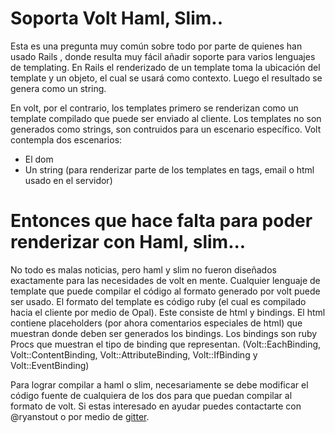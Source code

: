 # Soporta Volt Haml, Slim..

Esta es una pregunta muy común sobre todo por parte de quienes han usado Rails , donde resulta muy fácil añadir soporte para varios lenguajes de templating.  En Rails el renderizado de un template toma la ubicación del template y un objeto, el cual se usará como contexto. Luego el resultado se genera como un string.

En volt, por el contrario, los templates primero se renderizan como un template compilado que puede ser enviado al cliente. Los templates no son generados como strings, son contruidos para un escenario específico. Volt contempla dos escenarios:

- El dom
- Un string (para renderizar parte de los templates en tags, email o html usado en el servidor)

# Entonces que hace falta para poder renderizar con Haml, slim...

No todo es malas noticias, pero haml y slim no fueron diseñados exactamente para las necesidades de volt en mente. Cualquier lenguaje de template que puede compilar el código al formato generado por volt puede ser usado.  El formato del template es código ruby (el cual es compilado hacia el cliente por medio de Opal). Este consiste de html y bindings. El html contiene placeholders (por ahora comentarios especiales de html) que muestran donde deben ser generados los bindings. Los bindings son ruby Procs que muestran el tipo de binding que representan. (Volt::EachBinding, Volt::ContentBinding, Volt::AttributeBinding, Volt::IfBinding y Volt::EventBinding)

Para lograr compilar a haml o slim, necesariamente se debe modificar el código fuente de cualquiera de los dos para que puedan compilar al formato de volt. Si estas interesado en ayudar puedes contactarte con @ryanstout o por medio de [gitter](https://gitter.im/voltrb/volt).

